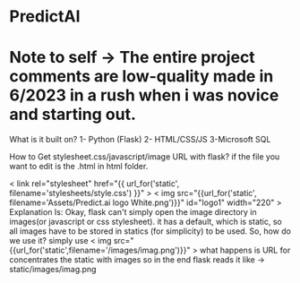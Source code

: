 # PredictAI
# Note to self -> The entire project comments are low-quality made in 6/2023 in a rush when i was novice and starting out.

What is it built on?
1- Python (Flask)
2- HTML/CSS/JS
3-Microsoft SQL

How to Get stylesheet.css/javascript/image URL with flask?
if the file you want to edit is the .html in html folder.

< link rel="stylesheet" href="{{ url_for('static', filename='stylesheets/style.css') }}" >
< img src="{{url_for('static', filename='Assets/Predict.ai logo White.png')}}" id="logo1" width="220" >
Explanation Is:
Okay, flask can't simply open the image directory in images(or javascript or css stylesheet). it has a default, which is static, so all images have to be stored in statics (for simplicity) to be used.
So, how do we use it?
simply use < img src="{{url_for('static',filename='/images/imag.png')}}" >
what happens is URL for concentrates the static with images so in the end flask reads it like -> static/images/imag.png
